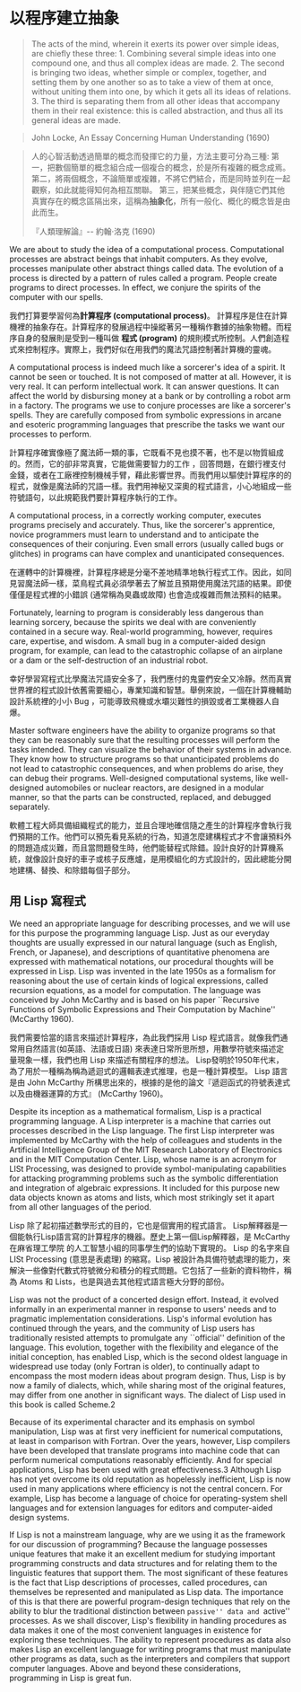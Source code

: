 以程序建立抽象
===================

> The acts of the mind, wherein it exerts its power over simple ideas, are chiefly these three: 1. Combining several simple ideas into one compound one, and thus all complex ideas are made. 2. The second is bringing two ideas, whether simple or complex, together, and setting them by one another so as to take a view of them at once, without uniting them into one, by which it gets all its ideas of relations. 3. The third is separating them from all other ideas that accompany them in their real existence: this is called abstraction, and thus all its general ideas are made.

> John Locke, An Essay Concerning Human Understanding (1690)

> 人的心智活動透過簡單的概念而發揮它的力量，方法主要可分為三種:
> 第一，把數個簡單的概念組合成一個複合的概念，於是所有複雜的概念成焉。
> 第二，將兩個概念，不論簡單或複雜，不將它們結合，而是同時並列在一起觀察，如此就能得知何為相互關聯。
> 第三，把某些概念，與伴隨它們其他真實存在的概念區隔出來，這稱為**抽象化**，所有一般化、概化的概念皆是由此而生。
>
> 『人類理解論』-- 約翰·洛克 (1690)

We are about to study the idea of a computational process. Computational processes are abstract beings that inhabit computers. As they evolve, processes manipulate other abstract things called data. The evolution of a process is directed by a pattern of rules called a program. People create programs to direct processes. In effect, we conjure the spirits of the computer with our spells.

我們打算要學習何為**計算程序 (computational process)**。 計算程序是住在計算機裡的抽象存在。計算程序的發展過程中操縱著另一種稱作數據的抽象物體。而程序自身的發展則是受到一種叫做 **程式 (program)** 的規則模式所控制。人們創造程式來控制程序。實際上，我們好似在用我們的魔法咒語控制著計算機的靈魂。

A computational process is indeed much like a sorcerer's idea of a spirit. It cannot be seen or touched. It is not composed of matter at all. However, it is very real. It can perform intellectual work. It can answer questions. It can affect the world by disbursing money at a bank or by controlling a robot arm in a factory. The programs we use to conjure processes are like a sorcerer's spells. They are carefully composed from symbolic expressions in arcane and esoteric programming languages that prescribe the tasks we want our processes to perform.

計算程序確實像極了魔法師一類的事，它既看不見也摸不著，也不是以物質組成的。然而，它的卻非常真實，它能做需要智力的工作
，回答問題，在銀行裡支付金錢，或者在工廠裡控制機械手臂，藉此影響世界。而我們用以驅使計算程序的的程式，就像是魔法師的咒語一樣。我們用神秘又深奧的程式語言，小心地組成一些符號語句，以此規範我們要計算程序執行的工作。

A computational process, in a correctly working computer, executes programs precisely and accurately. Thus, like the sorcerer's apprentice, novice programmers must learn to understand and to anticipate the consequences of their conjuring. Even small errors (usually called bugs or glitches) in programs can have complex and unanticipated consequences.

在運轉中的計算機裡，計算程序總是分毫不差地精準地執行程式工作。因此，如同見習魔法師一樣，菜鳥程式員必須學著去了解並且預期使用魔法咒語的結果。即使僅僅是程式裡的小錯誤 (通常稱為臭蟲或故障) 也會造成複雜而無法預料的結果。

Fortunately, learning to program is considerably less dangerous than learning sorcery, because the spirits we deal with are conveniently contained in a secure way. Real-world programming, however, requires care, expertise, and wisdom. A small bug in a computer-aided design program, for example, can lead to the catastrophic collapse of an airplane or a dam or the self-destruction of an industrial robot.

幸好學習寫程式比學魔法咒語安全多了，我們應付的鬼靈們安全又冷靜。然而真實世界裡的程式設計依舊需要細心，專業知識和智慧。舉例來說，一個在計算機輔助設計系統裡的小小 Bug ，可能導致飛機或水壩災難性的損毀或者工業機器人自爆。

Master software engineers have the ability to organize programs so that they can be reasonably sure that the resulting processes will perform the tasks intended. They can visualize the behavior of their systems in advance. They know how to structure programs so that unanticipated problems do not lead to catastrophic consequences, and when problems do arise, they can debug their programs. Well-designed computational systems, like well-designed automobiles or nuclear reactors, are designed in a modular manner, so that the parts can be constructed, replaced, and debugged separately.

軟體工程大師具備組織程式的能力，並且合理地確信隨之產生的計算程序會執行我們預期的工作。他們可以預先看見系統的行為，知道怎麼建構程式才不會讓預料外的問題造成災難，而且當問題發生時，他們能替程式除錯。設計良好的計算機系統，就像設計良好的車子或核子反應爐，是用模組化的方式設計的，因此總能分開地建構、替換、和除錯每個子部分。


用 Lisp 寫程式
----------------------------

 We need an appropriate language for describing processes, and we will use for this purpose the programming language Lisp. Just as our everyday thoughts are usually expressed in our natural language (such as English, French, or Japanese), and descriptions of quantitative phenomena are expressed with mathematical notations, our procedural thoughts will be expressed in Lisp. Lisp was invented in the late 1950s as a formalism for reasoning about the use of certain kinds of logical expressions, called recursion equations, as a model for computation. The language was conceived by John McCarthy and is based on his paper ``Recursive Functions of Symbolic Expressions and Their Computation by Machine'' (McCarthy 1960).
 
我們需要恰當的語言來描述計算程序，為此我們採用 Lisp 程式語言。就像我們通常用自然語言(如英語、法語或日語) 來表達日常所思所想，用數學符號來描述定量現象一樣，我們也用 Lisp 來描述有關程序的想法。 Lisp發明於1950年代末， 為了用於一種稱為稱為遞迴式的邏輯表達式推理，也是一種計算模型。 Lisp 語言是由 John McCarthy 所構思出來的，根據的是他的論文『遞迴函式的符號表達式以及由機器運算的方式』 (McCarthy 1960)。

Despite its inception as a mathematical formalism, Lisp is a practical programming language. A Lisp interpreter is a machine that carries out processes described in the Lisp language. The first Lisp interpreter was implemented by McCarthy with the help of colleagues and students in the Artificial Intelligence Group of the MIT Research Laboratory of Electronics and in the MIT Computation Center. Lisp, whose name is an acronym for LISt Processing, was designed to provide symbol-manipulating capabilities for attacking programming problems such as the symbolic differentiation and integration of algebraic expressions. It included for this purpose new data objects known as atoms and lists, which most strikingly set it apart from all other languages of the period.

Lisp 除了起初描述數學形式的目的，它也是個實用的程式語言。 Lisp解釋器是一個能執行Lisp語言寫的計算程序的機器。歷史上第一個Lisp解釋器，是 McCarthy 在麻省理工學院  的人工智慧小組的同事學生們的協助下實現的。 Lisp 的名字來自 LISt Processing (意思是表處理) 的縮寫。Lisp 被設計為具備符號處理的能力，來解決一些像對代數式符號微分和積分的程式問題。它包括了一些新的資料物件，稱為 Atoms 和 Lists，也是與過去其他程式語言極大分野的部份。

Lisp was not the product of a concerted design effort. Instead, it evolved informally in an experimental manner in response to users' needs and to pragmatic implementation considerations. Lisp's informal evolution has continued through the years, and the community of Lisp users has traditionally resisted attempts to promulgate any ``official'' definition of the language. This evolution, together with the flexibility and elegance of the initial conception, has enabled Lisp, which is the second oldest language in widespread use today (only Fortran is older), to continually adapt to encompass the most modern ideas about program design. Thus, Lisp is by now a family of dialects, which, while sharing most of the original features, may differ from one another in significant ways. The dialect of Lisp used in this book is called Scheme.2

 Because of its experimental character and its emphasis on symbol manipulation, Lisp was at first very inefficient for numerical computations, at least in comparison with Fortran. Over the years, however, Lisp compilers have been developed that translate programs into machine code that can perform numerical computations reasonably efficiently. And for special applications, Lisp has been used with great effectiveness.3 Although Lisp has not yet overcome its old reputation as hopelessly inefficient, Lisp is now used in many applications where efficiency is not the central concern. For example, Lisp has become a language of choice for operating-system shell languages and for extension languages for editors and computer-aided design systems.

If Lisp is not a mainstream language, why are we using it as the framework for our discussion of programming? Because the language possesses unique features that make it an excellent medium for studying important programming constructs and data structures and for relating them to the linguistic features that support them. The most significant of these features is the fact that Lisp descriptions of processes, called procedures, can themselves be represented and manipulated as Lisp data. The importance of this is that there are powerful program-design techniques that rely on the ability to blur the traditional distinction between ``passive'' data and ``active'' processes. As we shall discover, Lisp's flexibility in handling procedures as data makes it one of the most convenient languages in existence for exploring these techniques. The ability to represent procedures as data also makes Lisp an excellent language for writing programs that must manipulate other programs as data, such as the interpreters and compilers that support computer languages. Above and beyond these considerations, programming in Lisp is great fun.
